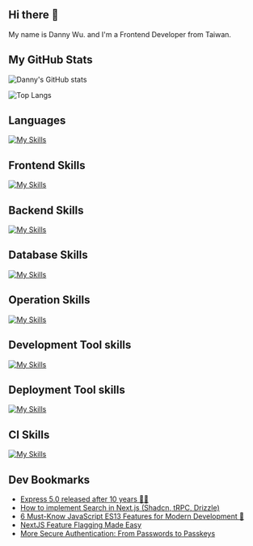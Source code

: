 
## Hi there 👋
My name is Danny Wu. and I'm a Frontend Developer from Taiwan.

## My GitHub Stats
![Danny's GitHub stats](https://github-readme-stats.vercel.app/api?username=danny101201&show_icons=true&count_private=true&theme=react)

![Top Langs](https://github-readme-stats.vercel.app/api/top-langs/?username=danny101201&layout=compact&theme=react)


## Languages
[![My Skills](https://skillicons.dev/icons?i=js,html,css,ts,react,nodejs)](https://skillicons.dev)

## Frontend Skills

[![My Skills](https://skillicons.dev/icons?i=react,materialui,tailwind,sass,bootstrap,redux,vite,nextjs)](https://skillicons.dev)

## Backend Skills

[![My Skills](https://skillicons.dev/icons?i=express,nodejs,graphql,nestjs)](https://skillicons.dev)

## Database Skills

[![My Skills](https://skillicons.dev/icons?i=mongodb,redis,mysql,postgres,prisma)](https://skillicons.dev)

## Operation Skills

[![My Skills](https://skillicons.dev/icons?i=docker,git,githubactions,linux,vim,nginx)](https://skillicons.dev)

## Development Tool skills

[![My Skills](https://skillicons.dev/icons?i=github,git,vscode,webpack)](https://skillicons.dev)

## Deployment Tool skills

[![My Skills](https://skillicons.dev/icons?i=vercel,netlify)](https://skillicons.dev)


## CI Skills

[![My Skills](https://skillicons.dev/icons?i=gitlab)](https://skillicons.dev)


## Dev Bookmarks
<!-- daily.dev BOOKMARKS:START -->
- [Express 5.0 released after 10 years 🚀🎉](https://app.daily.dev/posts/Gi3Z0NR7n?utm_source=rss&utm_medium=bookmarks&utm_campaign=NRtczkLiNqtGyKkglwy1k)
- [How to implement Search in Next.js &lpar;Shadcn, tRPC, Drizzle&rpar;](https://app.daily.dev/posts/7cMM9IX9h?utm_source=rss&utm_medium=bookmarks&utm_campaign=NRtczkLiNqtGyKkglwy1k)
- [6 Must-Know JavaScript ES13 Features for Modern Development 🚀](https://app.daily.dev/posts/3KFtK9Xzd?utm_source=rss&utm_medium=bookmarks&utm_campaign=NRtczkLiNqtGyKkglwy1k)
- [NextJS Feature Flagging Made Easy](https://app.daily.dev/posts/jy5P0KH5K?utm_source=rss&utm_medium=bookmarks&utm_campaign=NRtczkLiNqtGyKkglwy1k)
- [More Secure Authentication: From Passwords to Passkeys](https://app.daily.dev/posts/BsNiLztpr?utm_source=rss&utm_medium=bookmarks&utm_campaign=NRtczkLiNqtGyKkglwy1k)
<!-- daily.dev BOOKMARKS:END -->
